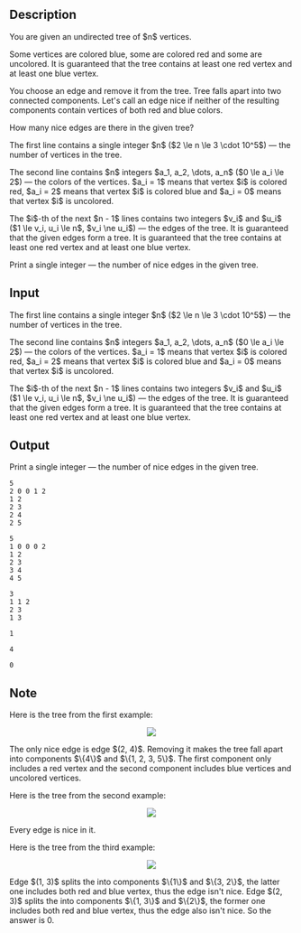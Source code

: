 ## Description

<div><p>You are given an undirected tree of $n$ vertices. </p><p>Some vertices are colored blue, some are colored red and some are uncolored. It is guaranteed that the tree contains at least one red vertex and at least one blue vertex.</p><p>You choose an edge and remove it from the tree. Tree falls apart into two connected components. Let's call an edge <span class="tex-font-style-it">nice</span> if neither of the resulting components contain vertices of both red and blue colors.</p><p>How many <span class="tex-font-style-it">nice</span> edges are there in the given tree?</p></div><div class="input-specification"><p>The first line contains a single integer $n$ ($2 \le n \le 3 \cdot 10^5$) — the number of vertices in the tree.</p><p>The second line contains $n$ integers $a_1, a_2, \dots, a_n$ ($0 \le a_i \le 2$) — the colors of the vertices. $a_i = 1$ means that vertex $i$ is colored red, $a_i = 2$ means that vertex $i$ is colored blue and $a_i = 0$ means that vertex $i$ is uncolored.</p><p>The $i$-th of the next $n - 1$ lines contains two integers $v_i$ and $u_i$ ($1 \le v_i, u_i \le n$, $v_i \ne u_i$) — the edges of the tree. It is guaranteed that the given edges form a tree. It is guaranteed that the tree contains at least one red vertex and at least one blue vertex.</p></div><div class="output-specification"><p>Print a single integer — the number of <span class="tex-font-style-it">nice</span> edges in the given tree.</p></div>

## Input

<p>The first line contains a single integer $n$ ($2 \le n \le 3 \cdot 10^5$) — the number of vertices in the tree.</p><p>The second line contains $n$ integers $a_1, a_2, \dots, a_n$ ($0 \le a_i \le 2$) — the colors of the vertices. $a_i = 1$ means that vertex $i$ is colored red, $a_i = 2$ means that vertex $i$ is colored blue and $a_i = 0$ means that vertex $i$ is uncolored.</p><p>The $i$-th of the next $n - 1$ lines contains two integers $v_i$ and $u_i$ ($1 \le v_i, u_i \le n$, $v_i \ne u_i$) — the edges of the tree. It is guaranteed that the given edges form a tree. It is guaranteed that the tree contains at least one red vertex and at least one blue vertex.</p>

## Output

<p>Print a single integer — the number of <span class="tex-font-style-it">nice</span> edges in the given tree.</p>





```input1
5
2 0 0 1 2
1 2
2 3
2 4
2 5
```




```input2
5
1 0 0 0 2
1 2
2 3
3 4
4 5
```




```input3
3
1 1 2
2 3
1 3
```




```output1
1
```




```output2
4
```




```output3
0
```



## Note

<p>Here is the tree from the first example:</p><center> <img class="tex-graphics" src="file://FEjGCTTM.png" style="max-width: 100.0%;max-height: 100.0%;"> </center><p>The only <span class="tex-font-style-it">nice</span> edge is edge $(2, 4)$. Removing it makes the tree fall apart into components $\{4\}$ and $\{1, 2, 3, 5\}$. The first component only includes a red vertex and the second component includes blue vertices and uncolored vertices.</p><p>Here is the tree from the second example:</p><center> <img class="tex-graphics" src="file://uJBitvGT.png" style="max-width: 100.0%;max-height: 100.0%;"> </center><p>Every edge is <span class="tex-font-style-it">nice</span> in it.</p><p>Here is the tree from the third example:</p><center> <img class="tex-graphics" src="file://9xbRL7ME.png" style="max-width: 100.0%;max-height: 100.0%;"> </center><p>Edge $(1, 3)$ splits the into components $\{1\}$ and $\{3, 2\}$, the latter one includes both red and blue vertex, thus the edge isn't <span class="tex-font-style-it">nice</span>. Edge $(2, 3)$ splits the into components $\{1, 3\}$ and $\{2\}$, the former one includes both red and blue vertex, thus the edge also isn't <span class="tex-font-style-it">nice</span>. So the answer is 0.</p>
